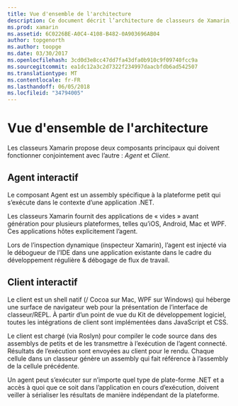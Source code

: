 ```yaml
---
title: Vue d'ensemble de l'architecture
description: Ce document décrit l’architecture de classeurs de Xamarin, examiner comment l’agent interactif et un client interactif fonctionnent ensemble.
ms.prod: xamarin
ms.assetid: 6C0226BE-A0C4-4108-B482-0A903696AB04
author: topgenorth
ms.author: toopge
ms.date: 03/30/2017
ms.openlocfilehash: 3cd0d3e8cc47dd7fa43dfa0b910c9f09740fcc9a
ms.sourcegitcommit: ea1dc12a3c2d7322f234997daacbfdb6ad542507
ms.translationtype: MT
ms.contentlocale: fr-FR
ms.lasthandoff: 06/05/2018
ms.locfileid: "34794005"
---
```

# <a name="architecture-overview"></a>Vue d'ensemble de l'architecture

Les classeurs Xamarin propose deux composants principaux qui doivent fonctionner conjointement avec l’autre : _Agent_ et _Client_.

## <a name="interactive-agent"></a>Agent interactif

Le composant Agent est un assembly spécifique à la plateforme petit qui s’exécute dans le contexte d’une application .NET.

Les classeurs Xamarin fournit des applications de « vides » avant génération pour plusieurs plateformes, telles qu’iOS, Android, Mac et WPF. Ces applications hôtes explicitement l’agent.

Lors de l’inspection dynamique (inspecteur Xamarin), l’agent est injecté via le débogueur de l’IDE dans une application existante dans le cadre du développement régulière & débogage de flux de travail.

## <a name="interactive-client"></a>Client interactif

Le client est un shell natif (/ Cocoa sur Mac, WPF sur Windows) qui héberge une surface de navigateur web pour la présentation de l’interface de classeur/REPL. À partir d’un point de vue du Kit de développement logiciel, toutes les intégrations de client sont implémentées dans JavaScript et CSS.

Le client est chargé (via Roslyn) pour compiler le code source dans des assemblys de petits et de les transmettre à l’exécution de l’agent connecté. Résultats de l’exécution sont envoyées au client pour le rendu. Chaque cellule dans un classeur génère un assembly qui fait référence à l’assembly de la cellule précédente.

Un agent peut s’exécuter sur n’importe quel type de plate-forme .NET et a accès à quoi que ce soit dans l’application en cours d’exécution, doivent veiller à sérialiser les résultats de manière indépendant de la plateforme.
